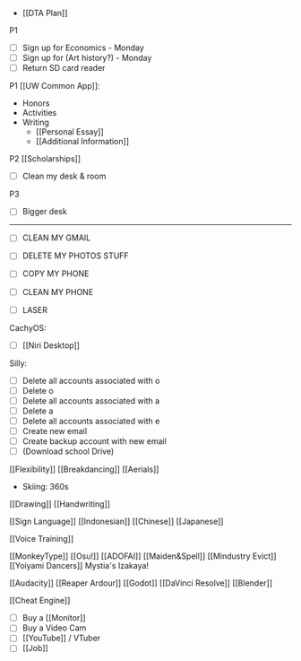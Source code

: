 - [[DTA Plan]]

P1
- [ ] Sign up for Economics - Monday
- [ ] Sign up for (Art history?) - Monday
- [ ] Return SD card reader

P1
[[UW Common App]]:
- Honors
- Activities
- Writing
	- [[Personal Essay]]
	- [[Additional Information]]

P2
[[Scholarships]]
- [ ] Clean my desk & room

P3
- [ ] Bigger desk

---
- [ ] CLEAN MY GMAIL
- [ ] DELETE MY PHOTOS STUFF
- [ ] COPY MY PHONE
- [ ] CLEAN MY PHONE

- [ ] LASER

CachyOS:
- [ ] [[Niri Desktop]]

Silly:
- [ ] Delete all accounts associated with o
- [ ] Delete o
- [ ] Delete all accounts associated with a
- [ ] Delete a
- [ ] Delete all accounts associated with e
- [ ] Create new email
- [ ] Create backup account with new email
- [ ] (Download school Drive)

[[Flexibility]]
[[Breakdancing]]
[[Aerials]] 
- Skiing: 360s

[[Drawing]]
[[Handwriting]]

[[Sign Language]]
[[Indonesian]]
[[Chinese]]
[[Japanese]]

[[Voice Training]]

[[MonkeyType]]
[[Osu!]]
[[ADOFAI]]
[[Maiden&Spell]]
[[Mindustry Evict]]
[[Yoiyami Dancers]]
Mystia's Izakaya!

[[Audacity]]
[[Reaper Ardour]]
[[Godot]]
[[DaVinci Resolve]]
[[Blender]]

[[Cheat Engine]]

- [ ] Buy a [[Monitor]]
- [ ] Buy a Video Cam
- [ ] [[YouTube]] / VTuber
- [ ] [[Job]]